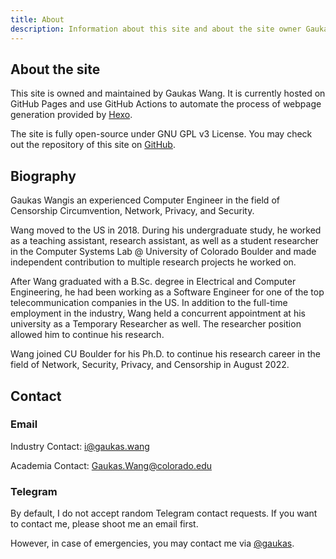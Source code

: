 ```yaml
---
title: About
description: Information about this site and about the site owner Gaukas Wang.
---
```

## About the site

This site is owned and maintained by Gaukas Wang. It is currently hosted on GitHub Pages and use GitHub Actions to automate the process of webpage generation provided by [Hexo](https://hexo.io). 

The site is fully open-source under GNU GPL v3 License. You may check out the repository of this site on [GitHub](https://github.com/gaukas/gaukas.wang).

## Biography

Gaukas Wangis an experienced Computer Engineer in the field of Censorship Circumvention, Network, Privacy, and Security. 

Wang moved to the US in 2018. During his undergraduate study, he worked as a teaching assistant, research assistant, as well as a student researcher in the Computer Systems Lab @ University of Colorado Boulder and made independent contribution to multiple research projects he worked on. 

After Wang graduated with a B.Sc. degree in Electrical and Computer Engineering, he had been working as a Software Engineer for one of the top telecommunication companies in the US. In addition to the full-time employment in the industry, Wang held a concurrent appointment at his university as a Temporary Researcher as well. The researcher position allowed him to continue his research. 

Wang joined CU Boulder for his Ph.D. to continue his research career in the field of Network, Security, Privacy, and Censorship in August 2022. 

## Contact 

### Email
Industry Contact: [i@gaukas.wang](mailto:i@gaukas.wang)

Academia Contact: [Gaukas.Wang@colorado.edu](mailto:Gaukas.Wang@colorado.edu)

### Telegram
By default, I do not accept random Telegram contact requests. If you want to contact me, please shoot me an email first. 

However, in case of emergencies, you may contact me via [@gaukas](https://t.me/gaukas).